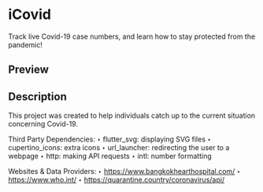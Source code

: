 # iCovid

Track live Covid-19 case numbers, and learn how to stay protected from the pandemic! 

## Preview


## Description

This project was created to help individuals catch up to the current situation concerning Covid-19. 
 
Third Party Dependencies: 
‣ flutter_svg: displaying SVG files 
‣ cupertino_icons: extra icons 
‣ url_launcher: redirecting the user to a webpage 
‣ http: making API requests 
‣ intl: number formatting 

Websites & Data Providers: 
‣ https://www.bangkokhearthospital.com/ 
‣ https://www.who.int/ 
‣ https://quarantine.country/coronavirus/api/ 
